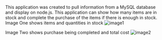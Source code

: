 This application was created to pull information from a MySQL database and display on node.js. This application can show how many items are in stock and complete the purchase of the items if there is enough in stock.
Image One shows items and quantities in stock 
![image1](https://user-images.githubusercontent.com/38091306/43681187-1741848a-9802-11e8-8eb6-2468050b9e89.png)

Image Two shows purchase being completed and total cost
![image2](https://user-images.githubusercontent.com/38091306/43681210-66c4a7c6-9802-11e8-834e-c8d193157c38.png)
